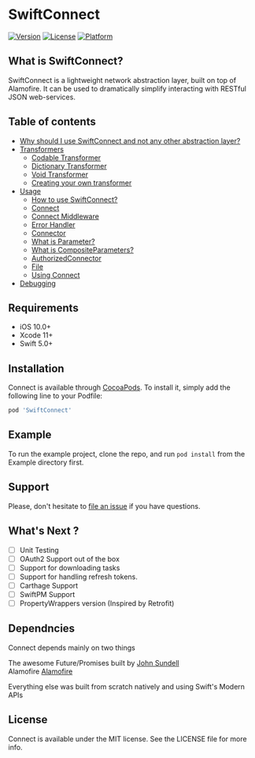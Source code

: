 # SwiftConnect

[![Version](https://img.shields.io/cocoapods/v/SwiftConnect.svg?style=flat)](https://cocoapods.org/pods/SwiftConnect)
[![License](https://img.shields.io/cocoapods/l/SwiftConnect.svg?style=flat)](https://cocoapods.org/pods/SwiftConnect)
[![Platform](https://img.shields.io/cocoapods/p/SwiftConnect.svg?style=flat)](https://cocoapods.org/pods/SwiftConnect)

## What is SwiftConnect?

SwiftConnect is a lightweight network abstraction layer, built on top of Alamofire. It can be used to dramatically simplify interacting with RESTful JSON web-services.

## Table of contents

- [Why should I use SwiftConnect and not any other abstraction layer?](https://github.com/tareksabry1337/SwiftConnect/blob/master/Why%20use%20SwiftConnect.md)
- [Transformers](https://github.com/tareksabry1337/SwiftConnect/blob/master/Transformers.md)
    - [Codable Transformer](https://github.com/tareksabry1337/SwiftConnect/blob/master/Transformers.md#Codable-Transformer)
    - [Dictionary Transformer](https://github.com/tareksabry1337/SwiftConnect/blob/master/Transformers.md#Dictionary-Transformer)
    - [Void Transformer](https://github.com/tareksabry1337/SwiftConnect/blob/master/Transformers.md#Void-Transformer)
    - [Creating your own transformer](https://github.com/tareksabry1337/SwiftConnect/blob/master/Transformers.md#Creating-your-own-transformer)
- [Usage](https://github.com/tareksabry1337/SwiftConnect/blob/master/Usage.md)
    - [How to use SwiftConnect?](https://github.com/tareksabry1337/SwiftConnect/blob/master/Usage.md#How-to-use-SwiftConnect)
    - [Connect](https://github.com/tareksabry1337/SwiftConnect/blob/master/Usage.md#Connect)
    - [Connect Middleware](https://github.com/tareksabry1337/SwiftConnect/blob/master/Usage.md#ConnectMiddleware)
    - [Error Handler](https://github.com/tareksabry1337/SwiftConnect/blob/master/Usage.md#ErrorHandler)
    - [Connector](https://github.com/tareksabry1337/SwiftConnect/blob/master/Usage.md#Connector)
    - [What is Parameter?](https://github.com/tareksabry1337/SwiftConnect/blob/master/Usage.md#What-is-Parameter)
    - [What is CompositeParameters?](https://github.com/tareksabry1337/SwiftConnect/blob/master/Usage.md#What-is-CompositeParameters)
    - [AuthorizedConnector](https://github.com/tareksabry1337/SwiftConnect/blob/master/Usage.md#AuthorizedConnector)
    - [File](https://github.com/tareksabry1337/SwiftConnect/blob/master/Usage.md#File)
    - [Using Connect](https://github.com/tareksabry1337/SwiftConnect/blob/master/Usage.md#Using-Connect)
- [Debugging](https://github.com/tareksabry1337/SwiftConnect/blob/master/Debugging.md)

## Requirements

- iOS 10.0+
- Xcode 11+
- Swift 5.0+

## Installation

Connect is available through [CocoaPods](https://cocoapods.org). To install
it, simply add the following line to your Podfile:

```ruby
pod 'SwiftConnect'
```

## Example

To run the example project, clone the repo, and run `pod install` from the Example directory first.

## Support

Please, don't hesitate to [file an issue](https://github.com/tareksabry1337/SwiftConnect/issues/new) if you have questions.

## What's Next ?
- [ ] Unit Testing
- [ ] OAuth2 Support out of the box
- [ ] Support for downloading tasks
- [ ] Support for handling refresh tokens.
- [ ] Carthage Support
- [ ] SwiftPM Support
- [ ] PropertyWrappers version (Inspired by Retrofit)

## Dependncies
Connect depends mainly on two things

The awesome Future/Promises built by  [John Sundell][Future/Promises]<br>
Alamofire [Alamofire][Alamofire]

[Future/Promises]: https://github.com/JohnSundell/SwiftBySundell/blob/master/Blog/Under-the-hood-of-Futures-and-Promises.swift
[Alamofire]: https://github.com/Alamofire/Alamofire

Everything else was built from scratch natively and using Swift's Modern APIs

## License

Connect is available under the MIT license. See the LICENSE file for more info.
